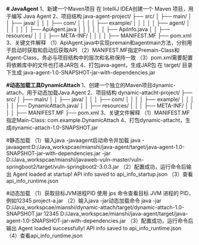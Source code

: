 **# JavaAgent**
1、新建一个Maven项目
在 IntelliJ IDEA创建一个 Maven 项目，用于编写 Java Agent
2、项目结构
java-agent-project/
├── src/
│   ├── main/
│   │   ├── java/
│   │   │   ├── com/
│   │   │   │   ├── example/
│   │   │   │   │   ├── agent/
│   │   │   │   │   │   ├── ApiAgent.java
│   │   │   │   │   │   ├── ApiInfo.java
│   │   ├── resources/
│   │   │   ├── META-INF/
│   │   │   │   ├── MANIFEST.MF
├── pom.xml
3、关键文件解释
（1）ApiAgent.java中实现premain和agentmain方法，分别用于启动时获取和启动后获取API
（2）MANIFEST.MF指定Premain-Class和Agent-Class，务必与项目结构中的层次和名称保持一致
（3）pom.xml需要配置将依赖库中的文件也打进JAR包
4、打包java-agent，生成JAR包
在 target/ 目录下生成 java-agent-1.0-SNAPSHOT-jar-with-dependencies.jar

**#动态加载工具DynamicAttach**
1、创建一个独立的Maven项目dynamic-attach，用于动态加载Java Agent
2、项目结构
dynamic-attacht-project/
├── src/
│   ├── main/
│   │   ├── java/
│   │   │   ├── com/
│   │   │   │   ├── example/
│   │   │   │   │   ├── DynamicAttach.java/
│   │   ├── resources/
│   │   │   ├── META-INF/
│   │   │   │   ├── MANIFEST.MF
├── pom.xml
3、关键文件解释
（1）MANIFEST.MF指定Main-Class: com.example.DynamicAttach
4、打包dynamic-attacht，生成dynamic-attach-1.0-SNAPSHOT.jar

#静态加载
（1）输入java -javaagent启动命令并加载
java -javaagent:D:/Java_workspcae/mianshi/java-agent/target/java-agent-1.0-SNAPSHOT-jar-with-dependencies.jar -jar D:/Java_workspcae/mianshi/javaweb-vuln-master/vuln-springboot2/target/vuln-springboot2-3.0.3.jar
（2）配置成功，运行命令后输出
Agent loaded at startup!
API info saved to api_info_startup.json
（3）查看api_info_runtime.json

#动态加载
（1）获取目标JVM进程PID
使用 jps 命令查看目标 JVM 进程的 PID，例如12345 project-a.jar
（2）输入java -jar动态加载命令
java -jar D:/Java_workspcae/mianshi/dynamic-attach/target/dynamic-attach-1.0-SNAPSHOT.jar 12345 D:/Java_workspcae/mianshi/java-agent/target/java-agent-1.0-SNAPSHOT-jar-with-dependencies.jar
（3）配置成功，运行命令后输出
Agent loaded successfully!
API info saved to api_info_runtime.json
（4）查看api_info_runtime.json
